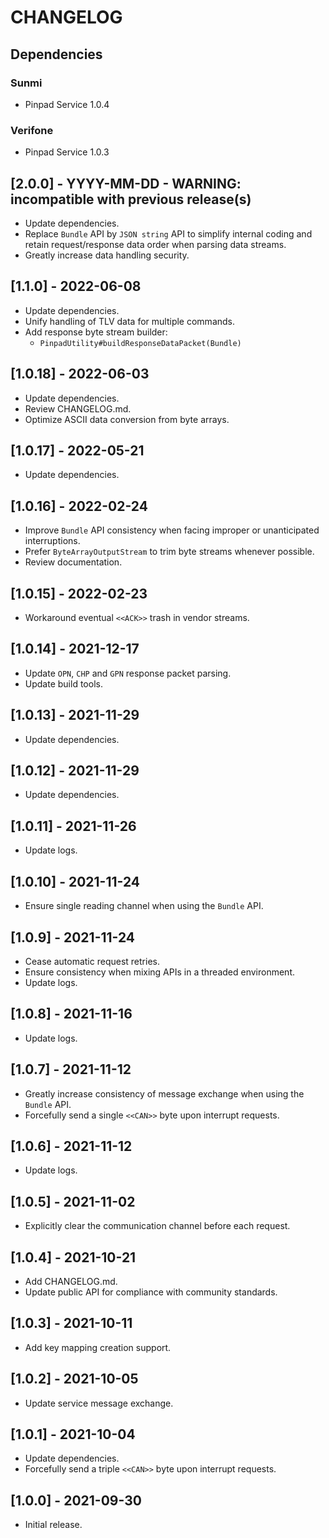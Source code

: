 # CHANGELOG

## Dependencies

### Sunmi
- Pinpad Service 1.0.4

### Verifone 
- Pinpad Service 1.0.3

## [2.0.0] - YYYY-MM-DD - WARNING: incompatible with previous release(s)
- Update dependencies.
- Replace `Bundle` API by `JSON string` API to simplify internal coding and
  retain request/response data order when parsing data streams.
- Greatly increase data handling security.

## [1.1.0] - 2022-06-08
- Update dependencies.
- Unify handling of TLV data for multiple commands.
- Add response byte stream builder:
  - `PinpadUtility#buildResponseDataPacket(Bundle)`

## [1.0.18] - 2022-06-03
- Update dependencies.
- Review CHANGELOG.md.
- Optimize ASCII data conversion from byte arrays.

## [1.0.17] - 2022-05-21
- Update dependencies.

## [1.0.16] - 2022-02-24
- Improve `Bundle` API consistency when facing improper or unanticipated
  interruptions.
- Prefer `ByteArrayOutputStream` to trim byte streams whenever possible.
- Review documentation. 

## [1.0.15] - 2022-02-23
- Workaround eventual `<<ACK>>` trash in vendor streams.

## [1.0.14] - 2021-12-17
- Update `OPN`, `CHP` and `GPN` response packet parsing.
- Update build tools.

## [1.0.13] - 2021-11-29
- Update dependencies.

## [1.0.12] - 2021-11-29
- Update dependencies.

## [1.0.11] - 2021-11-26
- Update logs.

## [1.0.10] - 2021-11-24
- Ensure single reading channel when using the `Bundle` API.

## [1.0.9] - 2021-11-24
- Cease automatic request retries.
- Ensure consistency when mixing APIs in a threaded environment.
- Update logs.

## [1.0.8] - 2021-11-16
- Update logs.

## [1.0.7] - 2021-11-12
- Greatly increase consistency of message exchange when using the `Bundle` API.
- Forcefully send a single `<<CAN>>` byte upon interrupt requests.

## [1.0.6] - 2021-11-12
- Update logs.

## [1.0.5] - 2021-11-02
- Explicitly clear the communication channel before each request.
  
## [1.0.4] - 2021-10-21
- Add CHANGELOG.md.
- Update public API for compliance with community standards.

## [1.0.3] - 2021-10-11
- Add key mapping creation support.

## [1.0.2] - 2021-10-05
- Update service message exchange.

## [1.0.1] - 2021-10-04
- Update dependencies.
- Forcefully send a triple `<<CAN>>` byte upon interrupt requests.

## [1.0.0] - 2021-09-30
- Initial release.
